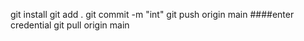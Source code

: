 git install
git add .
git commit -m "int"
git push origin main
####enter credential
git pull origin main
